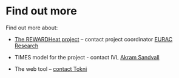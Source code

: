 # Find out more

Find out more about:

- [The REWARDHeat project](https://www.rewardheat.eu/en/home) – contact project coordinator [EURAC Research](mailto:info@rewardheat.eu)

- TIMES model for the project - contact IVL [Akram Sandvall](mailto:akram.sandvall@ivl.se)

- The web tool – [contact Tokni](https://www.tokni.com)

